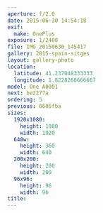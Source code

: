 ```yaml
---
aperture: f/2.0
date: 2015-06-30 14:54:18
exif:
  make: OnePlus
exposure: 1/2400
file: IMG_20150630_145417
gallery: 2015-spain-sitges
layout: gallery-photo
location:
  latitude: 41.237048333333
  longitude: 1.8228266666667
model: One A0001
next: be2277a
ordering: 5
previous: 0605fba
sizes:
  1920x1080:
    height: 1080
    width: 1920
  640w:
    height: 360
    width: 640
  200x200:
    height: 200
    width: 200
  96x96:
    height: 96
    width: 96
title: 
---
```

